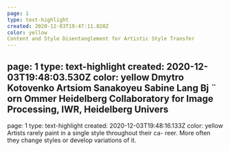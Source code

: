 ```yaml
---
page: 1
type: text-highlight
created: 2020-12-03T19:47:11.820Z
color: yellow
Content and Style Disentanglement for Artistic Style Transfer
---
```

page: 1
type: text-highlight
created: 2020-12-03T19:48:03.530Z
color: yellow
Dmytro Kotovenko   Artsiom Sanakoyeu   Sabine Lang   Bj ̈ orn Ommer Heidelberg Collaboratory for Image Processing, IWR, Heidelberg Univers
---
page: 1
type: text-highlight
created: 2020-12-03T19:48:16.133Z
color: yellow
Artists rarely paint in a single style throughout their ca- reer. More often they change styles or develop variations of it.
